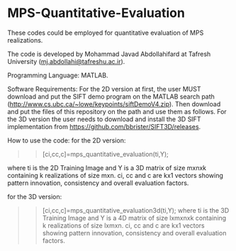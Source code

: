 # MPS-Quantitative-Evaluation
These codes could be employed for quantitative evaluation of MPS realizations.

The code is developed by Mohammad Javad Abdollahifard at Tafresh University (mj.abdollahi@tafreshu.ac.ir).

Programming Language: MATLAB.

Software Requirements: 
For the 2D version at first, the user MUST download and put the SIFT demo program on the MATLAB search path (http://www.cs.ubc.ca/~lowe/keypoints/siftDemoV4.zip). 
Then download and put the files of this repository on the path and use them as follows.
For the 3D version the user needs to download and install the 3D SIFT implementation from https://github.com/bbrister/SIFT3D/releases.

How to use the code:
for the 2D version:
>>[ci,cc,c]=mps_quantitative_evaluation(ti,Y);

where ti is the 2D Training Image and Y is a 3D matrix of size mxnxk containing k realizations of size mxn. 
ci, cc and c are kx1 vectors showing pattern innovation, consistency and overall evaluation factors. 

for the 3D version:
>>[ci,cc,c]=mps_quantitative_evaluation3d(ti,Y);
where ti is the 3D Training Image and Y is a 4D matrix of size lxmxnxk containing k realizations of size lxmxn. 
ci, cc and c are kx1 vectors showing pattern innovation, consistency and overall evaluation factors. 
